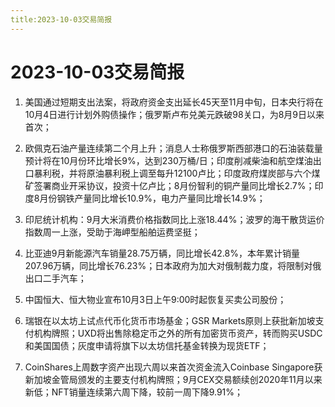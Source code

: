 ```yaml
---
title:2023-10-03交易简报
---
```

# 2023-10-03交易简报
1. 美国通过短期支出法案，将政府资金支出延长45天至11月中旬，日本央行将在10月4日进行计划外购债操作；俄罗斯卢布兑美元跌破98关口，为8月9日以来首次；

2. 欧佩克石油产量连续第二个月上升；消息人士称俄罗斯西部港口的石油装载量预计将在10月份环比增长9%，达到230万桶/日；印度削减柴油和航空煤油出口暴利税，并将原油暴利税上调至每升12100卢比；印度政府煤炭部与六个煤矿签署商业开采协议，投资十亿卢比；8月份智利的铜产量同比增长2.7%；印度8月份钢铁产量同比增长10.9%，电力产量同比增长14.9%；

3. 印尼统计机构：9月大米消费价格指数同比上涨18.44%；波罗的海干散货运价指数周一上涨，受助于海岬型船舶运费坚挺；

4. 比亚迪9月新能源汽车销量28.75万辆，同比增长42.8%，本年累计销量207.96万辆，同比增长76.23%；日本政府为加大对俄制裁力度，将限制对俄出口二手汽车；

5. 中国恒大、恒大物业宣布10月3日上午9:00时起恢复买卖公司股份；

6. 瑞银在以太坊上试点代币化货币市场基金；GSR Markets原则上获批新加坡支付机构牌照；UXD将出售除稳定币之外的所有加密货币资产，转而购买USDC和美国国债；灰度申请将旗下以太坊信托基金转换为现货ETF；

7. CoinShares上周数字资产出现六周以来首次资金流入Coinbase Singapore获新加坡金管局颁发的主要支付机构牌照；9月CEX交易额续创2020年11月以来新低；NFT销量连续第六周下降，较前一周下降9.91%；